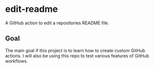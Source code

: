 # edit-readme
A GitHub action to edit a repositories README file.
## Goal
The main goal if this project is to learn how to create custom GitHub actions. I will also be using this repo to test various features of GitHub workflows.
